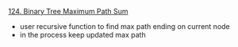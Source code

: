 [124. Binary Tree Maximum Path Sum](https://leetcode.com/problems/binary-tree-maximum-path-sum/)
- user recursive function to find max path ending on current node
- in the process keep updated max path